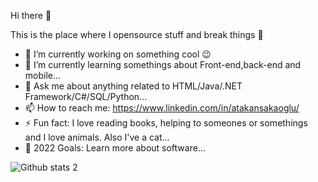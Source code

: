 Hi there 👋

This is the place where I opensource stuff and break things 🤣

- 🔭 I’m currently working on something cool 😉
- 🌱 I’m currently learning somethings about Front-end,back-end and mobile...
- 💬 Ask me about anything related to HTML/Java/.NET Framework/C#/SQL/Python...
- 📫 How to reach me: https://www.linkedin.com/in/atakansakaoglu/
- ⚡ Fun fact: I love reading books, helping to someones or somethings and I love animals. Also I've a cat...
- 🥅 2022 Goals: Learn more about software...



![Github stats 2](https://github-readme-stats.vercel.app/api?username=sakaoglua&show_icons=true&theme=radical)
